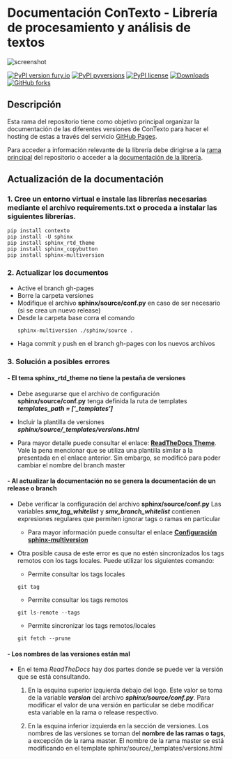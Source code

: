 # Documentación ConTexto - Librería de procesamiento y análisis de textos

![screenshot](https://raw.githubusercontent.com/ucd-dnp/contexto/master/recursos/contexto.jpg "ConTexto")

[![PyPI version fury.io](https://badge.fury.io/py/ConTexto.svg)](https://pypi.org/project/ConTexto/) [![PyPI pyversions](https://img.shields.io/pypi/pyversions/ConTexto.svg)](https://pypi.org/project/ConTexto/)
 [![PyPI license](https://img.shields.io/pypi/l/ConTexto.svg)](https://pypi.org/project/ConTexto/) [![Downloads](https://pepy.tech/badge/contexto)](https://pepy.tech/project/contexto) [![GitHub forks](https://img.shields.io/github/forks/ucd-dnp/ConTexto.svg?style=social&label=Fork&maxAge=2592000)](https://github.com/ucd-dnp/ConTexto/)

## Descripción

Esta rama del repositorio tiene como objetivo principal organizar la documentación de las diferentes versiones de ConTexto para hacer el hosting de estas a través del servicio [GitHub Pages](https://pages.github.com/).

Para acceder a información relevante de la librería debe dirigirse a la [rama principal](https://github.com/ucd-dnp/ConTexto) del repositorio o acceder a la [documentación de la librería](https://ucd-dnp.github.io/contexto/).

## Actualización de la documentación

### 1. Cree un entorno virtual e instale las librerías necesarias mediante el archivo requirements.txt o proceda a instalar las siguientes librerías.

```console
pip install contexto
pip install -U sphinx
pip install sphinx_rtd_theme
pip install sphinx_copybutton
pip install sphinx-multiversion
```

### 2. Actualizar los documentos

* Active el branch gh-pages
* Borre la carpeta versiones
* Modifique el archivo **sphinx/source/conf.py** en caso de ser necesario (si se crea un nuevo release)
* Desde la carpeta base corra el comando 
    ```console
    sphinx-multiversion ./sphinx/source .
    ```
* Haga commit y push en el branch gh-pages con los nuevos archivos

### 3. Solución a posibles errores

#### - El tema sphinx_rtd_theme no tiene la pestaña de versiones

* Debe asegurarse que el archivo de configuración **sphinx/source/conf.py** tenga definida la ruta de templates ***templates_path = ['_templates']***

* Incluir la plantilla de versiones ***sphinx/source/_templates/versions.html***

* Para mayor detalle puede consultar el enlace: [**ReadTheDocs Theme**](https://holzhaus.github.io/sphinx-multiversion/master/templates.html#readthedocs-theme). Vale la pena mencionar que se utiliza una plantilla similar a la presentada en el enlace anterior. Sin embargo, se modificó para poder cambiar el nombre del branch master

#### - Al actualizar la documentación no se genera la documentación de un release o branch

* Debe verificar la configuración del archivo **sphinx/source/conf.py**
    Las variables ***smv_tag_whitelist*** y ***smv_branch_whitelist*** contienen expresiones regulares que permiten ignorar tags o ramas en particular
	* Para mayor información puede consultar el enlace [**Configuración sphinx-multiversion**](https://holzhaus.github.io/sphinx-multiversion/master/configuration.html)

* Otra posible causa de este error es que no estén sincronizados los tags remotos con los tags locales. Puede utilizar los siguientes comando:
	* Permite consultar los tags locales
	```console
	git tag
	```

	* Permite consultar los tags remotos
	```console
	git ls-remote --tags
	```

	* Permite sincronizar los tags remotos/locales
	```console
	git fetch --prune
	```
         
#### - Los nombres de las versiones están mal
    
* En el tema *ReadTheDocs* hay dos partes donde se puede ver la versión que se está consultando.
    
    1. En la esquina superior izquierda debajo del logo. Este valor se toma de la variable ***version*** del archivo ***sphinx/source/conf.py***. Para modificar el valor de una versión en particular se debe modificar esta variable en la rama o release respectivo.

    2. En la esquina inferior izquierda en la sección de versiones. Los nombres de las versiones se toman del **nombre de las ramas o tags**, a excepción de la rama master. El nombre de la rama master se está modificando en el template sphinx/source/_templates/versions.html

